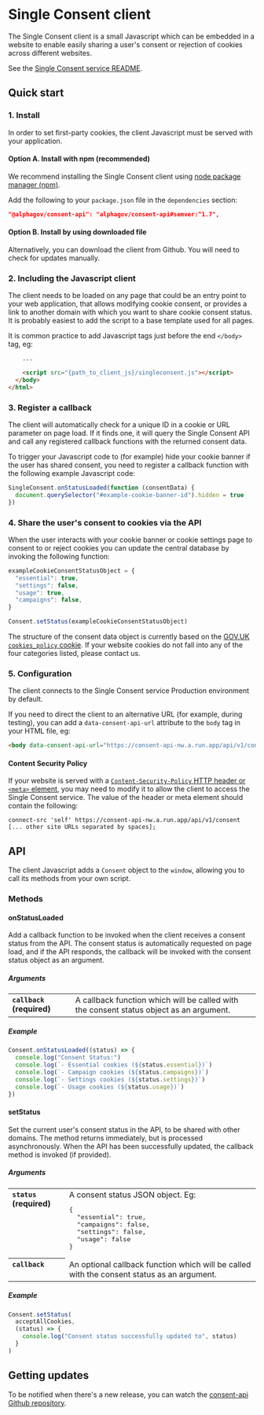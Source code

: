 # Single Consent client

The Single Consent client is a small Javascript which can be embedded in a
website to enable easily sharing a user's consent or rejection of cookies across
different websites.

See the [Single Consent service README](../README.md).

## Quick start

### 1. Install

In order to set first-party cookies, the client Javascript must be served with
your application.

#### Option A. Install with npm (recommended)

We recommend installing the Single Consent client using
[node package manager (npm)](https://www.npmjs.com/).

Add the following to your `package.json` file in the `dependencies` section:

```json
"@alphagov/consent-api": "alphagov/consent-api#semver:^1.7",
```

#### Option B. Install by using downloaded file

Alternatively, you can download the client from Github. You will need to check
for updates manually.

### 2. Including the Javascript client

The client needs to be loaded on any page that could be an entry point to your
web application, that allows modifying cookie consent, or provides a link to
another domain with which you want to share cookie consent status. It is
probably easiest to add the script to a base template used for all pages.

It is common practice to add Javascript tags just before the end `</body>` tag,
eg:

```html
    ...

    <script src="{path_to_client_js}/singleconsent.js"></script>
  </body>
</html>
```

### 3. Register a callback

The client will automatically check for a unique ID in a cookie or URL parameter
on page load. If it finds one, it will query the Single Consent API and call any
registered callback functions with the returned consent data.

To trigger your Javascript code to (for example) hide your cookie banner if the
user has shared consent, you need to register a callback function with the
following example Javascript code:

```javascript
SingleConsent.onStatusLoaded(function (consentData) {
  document.querySelector("#example-cookie-banner-id").hidden = true
})
```

### 4. Share the user's consent to cookies via the API

When the user interacts with your cookie banner or cookie settings page to
consent to or reject cookies you can update the central database by invoking the
following function:

```javascript
exampleCookieConsentStatusObject = {
  "essential": true,
  "settings": false,
  "usage": true,
  "campaigns": false,
}

Consent.setStatus(exampleCookieConsentStatusObject)
```

The structure of the consent data object is currently based on the
[GOV.UK `cookies_policy` cookie](https://www.gov.uk/help/cookies). If your
website cookies do not fall into any of the four categories listed, please
contact us.

### 5. Configuration

The client connects to the Single Consent service Production environment by
default.

If you need to direct the client to an alternative URL (for example, during
testing), you can add a `data-consent-api-url` attribute to the `body` tag in
your HTML file, eg:

```html
<body data-consent-api-url="https://consent-api-nw.a.run.app/api/v1/consent/">
```

#### Content Security Policy

If your website is served with a
[`Content-Security-Policy` HTTP header or `<meta>` element](https://developer.mozilla.org/en-US/docs/Web/HTTP/CSP), you
may need to modify it to allow the client to access the Single Consent service.
The value of the header or meta element should contain the following:

```
connect-src 'self' https://consent-api-nw.a.run.app/api/v1/consent [... other site URLs separated by spaces];
```

## API

The client Javascript adds a `Consent` object to the `window`, allowing you to
call its methods from your own script.

### Methods

#### onStatusLoaded

Add a callback function to be invoked when the client receives a consent status
from the API. The consent status is automatically requested on page load, and if
the API responds, the callback will be invoked with the consent status object as
an argument.

##### Arguments

<table>
<tr valign="top"><th align="left"><code>callback</code> (required)</th><td align="left">A callback function which will be called
with the consent status object as an argument.</td></tr>
</table>

##### Example

```javascript
Consent.onStatusLoaded((status) => {
  console.log("Consent Status:")
  console.log(`- Essential cookies (${status.essential})`)
  console.log(`- Campaign cookies (${status.campaigns})`)
  console.log(`- Settings cookies (${status.settings})`)
  console.log(`- Usage cookies (${status.usage})`)
})
```

#### setStatus

Set the current user's consent status in the API, to be shared with other
domains. The method returns immediately, but is processed asynchronously. When
the API has been successfully updated, the callback method is invoked (if
provided).

##### Arguments

<table>
<tr valign="top"><th align="left"><code>status</code> (required)</th><td align="left">A consent status JSON object. Eg:
<pre>
{
  "essential": true,
  "campaigns": false,
  "settings": false,
  "usage": false
}
</pre>
</td></tr>
<tr valign="top"><th align="left"><code>callback</code></th><td align="left">An
optional callback function which will be called
with the consent status as an argument.</td></tr>
</table>

##### Example

```javascript
Consent.setStatus(
  acceptAllCookies,
  (status) => {
    console.log("Consent status successfully updated to", status)
  }
)
```

## Getting updates

To be notified when there's a new release, you can watch the
[consent-api Github repository](https://github.com/alphagov/consent-api).
